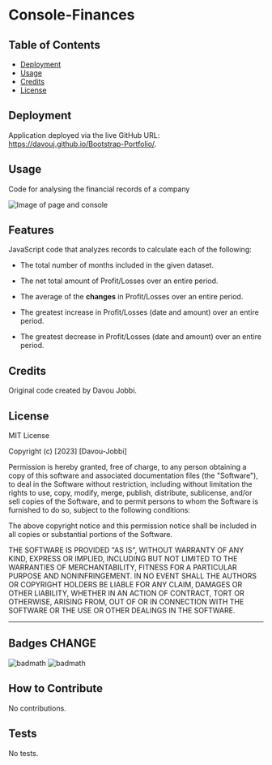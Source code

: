 # Console-Finances

## Table of Contents 

- [Deployment](#deployment)
- [Usage](#usage)
- [Credits](#credits)
- [License](#license)

## Deployment

Application deployed via the live GitHub URL: https://davouj.github.io/Bootstrap-Portfolio/.

## Usage

Code for analysing the financial records of a company

![Image of page and console](/assets/images/newportfoliogif.gif)

## Features

JavaScript code that analyzes records to calculate each of the following:

* The total number of months included in the given dataset.

* The net total amount of Profit/Losses over an entire period.

* The average of the **changes** in Profit/Losses over an entire period.

* The greatest increase in Profit/Losses (date and amount) over an entire period.

* The greatest decrease in Profit/Losses (date and amount) over an entire period.

## Credits

Original code created by Davou Jobbi.

## License

MIT License

Copyright (c) [2023] [Davou-Jobbi]

Permission is hereby granted, free of charge, to any person obtaining a copy
of this software and associated documentation files (the "Software"), to deal
in the Software without restriction, including without limitation the rights
to use, copy, modify, merge, publish, distribute, sublicense, and/or sell
copies of the Software, and to permit persons to whom the Software is
furnished to do so, subject to the following conditions:

The above copyright notice and this permission notice shall be included in all
copies or substantial portions of the Software.

THE SOFTWARE IS PROVIDED "AS IS", WITHOUT WARRANTY OF ANY KIND, EXPRESS OR
IMPLIED, INCLUDING BUT NOT LIMITED TO THE WARRANTIES OF MERCHANTABILITY,
FITNESS FOR A PARTICULAR PURPOSE AND NONINFRINGEMENT. IN NO EVENT SHALL THE
AUTHORS OR COPYRIGHT HOLDERS BE LIABLE FOR ANY CLAIM, DAMAGES OR OTHER
LIABILITY, WHETHER IN AN ACTION OF CONTRACT, TORT OR OTHERWISE, ARISING FROM,
OUT OF OR IN CONNECTION WITH THE SOFTWARE OR THE USE OR OTHER DEALINGS IN THE
SOFTWARE.

---

## Badges CHANGE

![badmath](https://img.shields.io/badge/HTML-84.6-blue)
![badmath](https://img.shields.io/badge/JS-15.4-orange)


## How to Contribute

No contributions.

## Tests

No tests.


